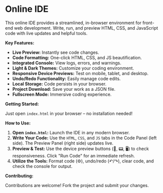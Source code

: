 # Online IDE

This online IDE provides a streamlined, in-browser environment for front-end web development.  Write, run, and preview HTML, CSS, and JavaScript code with live updates and helpful tools.

**Key Features:**

* **Live Preview:** Instantly see code changes.
* **Code Formatting:** One-click HTML, CSS, and JS beautification.
* **Integrated Console:** View logs, errors, and warnings.
* **Light & Dark Themes:** Customize your coding environment.
* **Responsive Device Previews:** Test on mobile, tablet, and desktop.
* **Undo/Redo Functionality:** Easily manage code edits.
* **Local Storage:** Code persists in your browser.
* **Project Download:** Save your work as a JSON file.
* **Fullscreen Mode:** Immersive coding experience.


**Getting Started:**

Just open `index.html` in your browser – no installation needed!


**How to Use:**

1. **Open `index.html`:** Launch the IDE in any modern browser.
2. **Write Your Code:** Use the `HTML`, `CSS`, and `JS` tabs in the Code Panel (left side). The Preview Panel (right side) updates live.
3. **Preview & Test:** Use the device preview buttons (📱, 📟, 🖥️) to check responsiveness. Click "Run Code" for an immediate refresh.
4. **Utilize the Tools:**  Format code (⚙️), undo/redo (↶/↷), clear code, and check the console for output.


**Contributing:**

Contributions are welcome! Fork the project and submit your changes.
